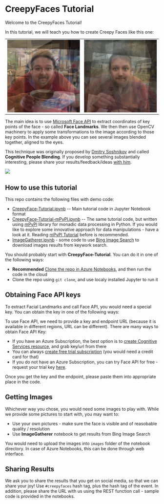 # CreepyFaces Tutorial

Welcome to the CreepyFaces Tutorial!

In this tutorial, we will teach you how to create Creepy Faces like this one:

<table border="0"><tr><td>
<img src="https://raw.githubusercontent.com/shwars/FaceArt/master/notebooks/img/PhoBoGuy.png"/>
</td><td>
<img src="https://raw.githubusercontent.com/shwars/FaceArt/master/notebooks/img/PhoBoGuy1.png"/>
</td></tr></table>

The main idea is to use [Microsoft Face API](https://docs.microsoft.com/azure/cognitive-services/face/overview/?wt.mc_id=crpyface-github-dmitryso) to extract coordinates of key points of the face - so called **Face Landmarks**. We then then use OpenCV machinery to apply some transformations to the image according to those key points. In the example above you can see several images blended together, aligned to the eyes.

This technique was originally proposed by [Dmitry Soshnikov](http://soshnikov.com) and called **Cognitive People Blending**. If you develop something substantially interesting, please share your results/feedback/ideas [with him](http://facebook.com/shwars).

<a href="https://notebooks.azure.com/import/gh/CloudAdvocacy/CreepyFaces"><img src="https://notebooks.azure.com/launch.png" /></a>

## How to use this tutorial

This repo contains the following files with demo code:
* [CreepyFace-Tutorial.ipynb](CreepyFace-Tutorial.ipynb) -- Main tutorial code in Jupyter Notebook format
* [CreepyFace-Tutorial-mPyPl.ipynb](CreepyFace-Tutorial-mPyPl.ipynb) -- The same tutorial code, but written using [mPyPl](http://shwars.github.io/mPyPl) library for monadic data processing in Python. If you would like to explore some innovative approach for data manipulations - have a look at it. Reading [mPyPl Tutorial](http://shwars.github.io/mPyPl/tutorial/) before is recommended.
* [ImageGatherer.ipynb](ImageGatherer.ipynb) - some code to use [Bing Image Search](https://docs.microsoft.com/azure/cognitive-services/bing-image-search/index/?wt.mc_id=crpyface-github-dmitryso) to download images results from keywork search.

You should probably start with **CreepyFace-Tutorial**. You can do it in one of the following ways:

* **Recommended** [Clone the repo in Azure Notebooks](https://notebooks.azure.com/import/gh/CloudAdvocacy/CreepyFaces), and then run the code in the cloud
* Clone the repo using `git clone`, and use localy installed Jupyter to run it

## Obtaining Face API keys

To extract Facial Landmarks and call Face API, you would need a special key. You can obtain the key in one of the following ways:

To use Face API, we need to provide a key and endpoint URL (because it is available in different regions, URL can be different). There are many ways to obtain Face API Key:

* If you have an Azure Subscription, the best option is to [create Cognitive Services resource](https://docs.microsoft.com/en-us/azure/cognitive-services/cognitive-services-apis-create-account/?wt.mc_id=crpyface-github-dmitryso), and grab key/url from there
* You can always [create free trial subscription](https://azure.microsoft.com/free/?wt.mc_id=crpyface-github-dmitryso) (you would need a credit card for that)
* If you do not have an Azure Subscription, you can try Face API for free - request your trial key [here](https://azure.microsoft.com/try/cognitive-services/my-apis/?api=face-api&wt.mc_id=crpyface-github-dmitryso).

Once you get the key and the endpoint, please paste them into appropriate place in the code.

## Getting Images 

Whichever way you chose, you would need some images to play with. While we provide some pictures to start with, you may want to:

* Use your own pictures - make sure the face is visible and of reasobable quality / resolution
* Use **ImageGatherer** notebook to get results from Bing Image Search

You would need to upload the images into `images` folder of the notebook directory. In case of Azure Notebooks, this can be done through web interface.

## Sharing Results

We ask you to share the results that you get on social media, so that we can share your joy! Use `#creepyfaces` hash tag, plus the hash tag of the event. In addition, please share the URL with us using the REST function call - sample code is provided in the notebooks.

